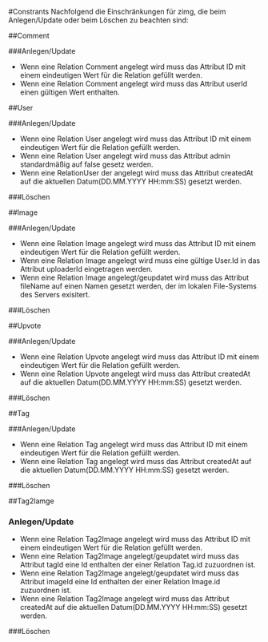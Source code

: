 #Constrants
Nachfolgend die Einschränkungen für zimg, die beim Anlegen/Update oder beim Löschen zu beachten sind: 


##Comment

###Anlegen/Update
* Wenn eine Relation Comment angelegt wird muss das Attribut ID mit einem eindeutigen Wert für die Relation gefüllt werden.
* Wenn eine Relation Comment angelegt wird muss das Attribut userId einen gültigen Wert enthalten. 

##User 

###Anlegen/Update
* Wenn eine Relation User angelegt wird muss das Attribut ID mit einem eindeutigen Wert für die Relation gefüllt werden.
* Wenn eine Relation User angelegt wird muss das Attribut admin standardmäßig auf false gesetz werden.
* Wenn eine RelationUser der angelegt wird muss das Attribut createdAt auf die aktuellen Datum(DD.MM.YYYY HH:mm:SS) gesetzt werden. 

###Löschen 

##Image

###Anlegen/Update
* Wenn eine Relation Image angelegt wird muss das Attribut ID mit einem eindeutigen Wert für die Relation gefüllt werden.
* Wenn eine Relation Image angelegt wird muss eine gültige User.Id in das Attribut uploaderId eingetragen werden.
* Wenn eine Relation Image angelegt/geupdatet wird muss das Attribut fileName auf einen Namen gesetzt werden, der im lokalen File-Systems des Servers exisitert.  

###Löschen

##Upvote

###Anlegen/Update 
* Wenn eine Relation Upvote angelegt wird muss das Attribut ID mit einem eindeutigen Wert für die Relation gefüllt werden.
* Wenn eine Relation Upvote  angelegt wird muss das Attribut createdAt auf die aktuellen Datum(DD.MM.YYYY HH:mm:SS) gesetzt werden. 


###Löschen

##Tag

###Anlegen/Update 
* Wenn eine Relation Tag angelegt wird muss das Attribut ID mit einem eindeutigen Wert für die Relation gefüllt werden.
* Wenn eine Relation Tag  angelegt wird muss das Attribut createdAt auf die aktuellen Datum(DD.MM.YYYY HH:mm:SS) gesetzt werden.

###Löschen


##Tag2Iamge 

### Anlegen/Update 
* Wenn eine Relation Tag2Image angelegt wird muss das Attribut ID mit einem eindeutigen Wert für die Relation gefüllt werden.
* Wenn eine Relation Tag2Image angelegt/geupdatet wird muss das Attribut tagId eine Id enthalten der einer Relation Tag.id zuzuordnen ist. 
* Wenn eine Relation Tag2Image angelegt/geupdatet wird muss das Attribut imageId eine Id enthalten der einer Relation Image.id zuzuordnen ist.
* Wenn eine Relation Tag2Image  angelegt wird muss das Attribut createdAt auf die aktuellen Datum(DD.MM.YYYY HH:mm:SS) gesetzt werden.


###Löschen